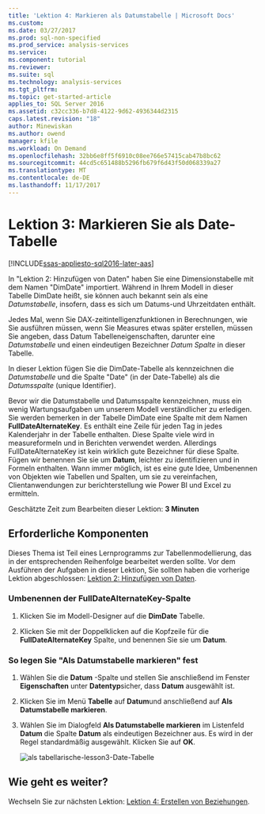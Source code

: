 ```yaml
---
title: 'Lektion 4: Markieren als Datumstabelle | Microsoft Docs'
ms.custom: 
ms.date: 03/27/2017
ms.prod: sql-non-specified
ms.prod_service: analysis-services
ms.service: 
ms.component: tutorial
ms.reviewer: 
ms.suite: sql
ms.technology: analysis-services
ms.tgt_pltfrm: 
ms.topic: get-started-article
applies_to: SQL Server 2016
ms.assetid: c32cc336-b7d8-4122-9d62-4936344d2315
caps.latest.revision: "18"
author: Minewiskan
ms.author: owend
manager: kfile
ms.workload: On Demand
ms.openlocfilehash: 32bb6e8ff5f6910c08ee766e57415cab47b8bc62
ms.sourcegitcommit: 44cd5c651488b5296fb679f6d43f50d068339a27
ms.translationtype: MT
ms.contentlocale: de-DE
ms.lasthandoff: 11/17/2017
---
```

# <a name="lesson-3-mark-as-date-table"></a>Lektion 3: Markieren Sie als Date-Tabelle
[!INCLUDE[ssas-appliesto-sql2016-later-aas](../includes/ssas-appliesto-sql2016-later-aas.md)]

In "Lektion 2: Hinzufügen von Daten" haben Sie eine Dimensionstabelle mit dem Namen "DimDate" importiert. Während in Ihrem Modell in dieser Tabelle DimDate heißt, sie können auch bekannt sein als eine *Datumstabelle*, insofern, dass es sich um Datums-und Uhrzeitdaten enthält.  
  
Jedes Mal, wenn Sie DAX-zeitintelligenzfunktionen in Berechnungen, wie Sie ausführen müssen, wenn Sie Measures etwas später erstellen, müssen Sie angeben, dass Datum Tabelleneigenschaften, darunter eine *Datumstabelle* und einen eindeutigen Bezeichner *Datum Spalte* in dieser Tabelle.
  
In dieser Lektion fügen Sie die DimDate-Tabelle als kennzeichnen die *Datumstabelle* und die Spalte "Date" (in der Date-Tabelle) als die *Datumsspalte* (unique Identifier).  

Bevor wir die Datumstabelle und Datumsspalte kennzeichnen, muss ein wenig Wartungsaufgaben um unserem Modell verständlicher zu erledigen. Sie werden bemerken in der Tabelle DimDate eine Spalte mit dem Namen **FullDateAlternateKey**. Es enthält eine Zeile für jeden Tag in jedes Kalenderjahr in der Tabelle enthalten. Diese Spalte viele wird in measureformeln und in Berichten verwendet werden. Allerdings FullDateAlternateKey ist kein wirklich gute Bezeichner für diese Spalte. Fügen wir benennen Sie sie um **Datum**, leichter zu identifizieren und in Formeln enthalten. Wann immer möglich, ist es eine gute Idee, Umbenennen von Objekten wie Tabellen und Spalten, um sie zu vereinfachen, Clientanwendungen zur berichterstellung wie Power BI und Excel zu ermitteln. 
  
Geschätzte Zeit zum Bearbeiten dieser Lektion: **3 Minuten**  
  
## <a name="prerequisites"></a>Erforderliche Komponenten  
Dieses Thema ist Teil eines Lernprogramms zur Tabellenmodellierung, das in der entsprechenden Reihenfolge bearbeitet werden sollte. Vor dem Ausführen der Aufgaben in dieser Lektion, Sie sollten haben die vorherige Lektion abgeschlossen: [Lektion 2: Hinzufügen von Daten](../analysis-services/lesson-2-add-data.md). 

### <a name="to-rename-the-fulldatealternatekey-column"></a>Umbenennen der FullDateAlternateKey-Spalte

1.  Klicken Sie im Modell-Designer auf die **DimDate** Tabelle.

2.  Klicken Sie mit der Doppelklicken auf die Kopfzeile für die **FullDateAlternateKey** Spalte, und benennen Sie sie um **Datum**.

  
### <a name="to-set-mark-as-date-table"></a>So legen Sie "Als Datumstabelle markieren" fest  
  
1.  Wählen Sie die **Datum** -Spalte und stellen Sie anschließend im Fenster **Eigenschaften** unter **Datentyp**sicher, dass  **Datum** ausgewählt ist.  
  
2.  Klicken Sie im Menü **Tabelle** auf **Datum**und anschließend auf **Als Datumstabelle markieren**.  
  
3.  Wählen Sie im Dialogfeld **Als Datumstabelle markieren** im Listenfeld **Datum** die Spalte **Datum** als eindeutigen Bezeichner aus. Es wird in der Regel standardmäßig ausgewählt. Klicken Sie auf **OK**. 

    ![als tabellarische-lesson3-Date-Tabelle](../analysis-services/media/as-tabular-lesson3-date-table.png)
  

## <a name="whats-next"></a>Wie geht es weiter?
Wechseln Sie zur nächsten Lektion: [Lektion 4: Erstellen von Beziehungen](../analysis-services/lesson-4-create-relationships.md).
  
